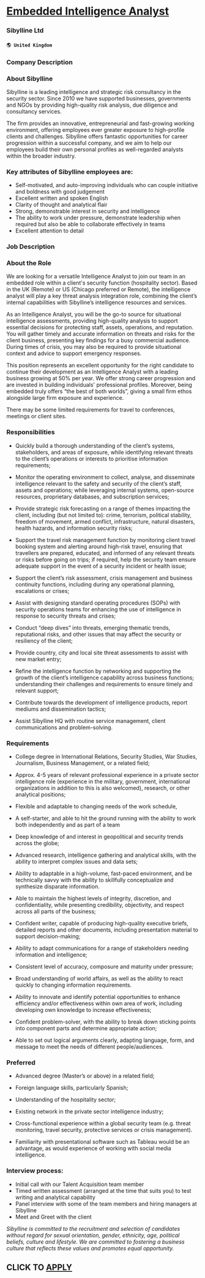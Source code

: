 # [Embedded Intelligence Analyst](https://www.remotewlb.com/apply/embedded-intelligence-analyst)  
### Sibylline Ltd  
#### `🌎 United Kingdom`  

### Company Description

### About Sibylline

Sibylline is a leading intelligence and strategic risk consultancy in the security sector. Since 2010 we have supported businesses, governments and NGOs by providing high-quality risk analysis, due diligence and consultancy services.

The firm provides an innovative, entrepreneurial and fast-growing working environment, offering employees ever greater exposure to high-profile clients and challenges. Sibylline offers fantastic opportunities for career progression within a successful company, and we aim to help our employees build their own personal profiles as well-regarded analysts within the broader industry.

### Key attributes of Sibylline employees are:

  * Self-motivated, and auto-improving individuals who can couple initiative and boldness with good judgement
  * Excellent written and spoken English
  * Clarity of thought and analytical flair
  * Strong, demonstrable interest in security and intelligence
  * The ability to work under pressure, demonstrate leadership when required but also be able to collaborate effectively in teams
  * Excellent attention to detail **​**

### Job Description

### About the Role

We are looking for a versatile Intelligence Analyst to join our team in an embedded role within a client's security function (hospitality sector). Based in the UK (Remote) or US (Chicago preferred or Remote), the intelligence analyst will play a key threat analysis integration role, combining the client’s internal capabilities with Sibylline’s intelligence resources and services.

As an Intelligence Analyst, you will be the go-to source for situational intelligence assessments, providing high-quality analysis to support essential decisions for protecting staff, assets, operations, and reputation. You will gather timely and accurate information on threats and risks for the client business, presenting key findings for a busy commercial audience. During times of crisis, you may also be required to provide situational context and advice to support emergency responses.

This position represents an excellent opportunity for the right candidate to continue their development as an Intelligence Analyst with a leading business growing at 50% per year. We offer strong career progression and are invested in building individuals' professional profiles. Moreover, being embedded truly offers “the best of both worlds”, giving a small firm ethos alongside large firm exposure and experience.

There may be some limited requirements for travel to conferences, meetings or client sites.

### Responsibilities

  * Quickly build a thorough understanding of the client’s systems, stakeholders, and areas of exposure, while identifying relevant threats to the client’s operations or interests to prioritise information requirements; 

  * Monitor the operating environment to collect, analyse, and disseminate intelligence relevant to the safety and security of the client’s staff, assets and operations; while leveraging internal systems, open-source resources, proprietary databases, and subscription services; 

  * Provide strategic risk forecasting on a range of themes impacting the client, including (but not limited to): crime, terrorism, political stability, freedom of movement, armed conflict, infrastructure, natural disasters, health hazards, and information security risks; 

  * Support the travel risk management function by monitoring client travel booking system and alerting around high-risk travel, ensuring that travellers are prepared, educated, and informed of any relevant threats or risks before going on trips; if required, help the security team ensure adequate support in the event of a security incident or health issue; 

  * Support the client’s risk assessment, crisis management and business continuity functions, including during any operational planning, escalations or crises; 

  * Assist with designing standard operating procedures (SOPs) with security operations teams for enhancing the use of intelligence in response to security threats and crises; 

  * Conduct “deep dives” into threats, emerging thematic trends, reputational risks, and other issues that may affect the security or resiliency of the client; 

  * Provide country, city and local site threat assessments to assist with new market entry; 

  * Refine the intelligence function by networking and supporting the growth of the client’s intelligence capability across business functions; understanding their challenges and requirements to ensure timely and relevant support; 

  * Contribute towards the development of intelligence products, report mediums and dissemination tactics; 

  * Assist Sibylline HQ with routine service management, client communications and problem-solving. 

### Requirements

  * College degree in International Relations, Security Studies, War Studies, Journalism, Business Management, or a related field; 

  * Approx. 4-5 years of relevant professional experience in a private sector intelligence role (experience in the military, government, international organizations in addition to this is also welcomed), research, or other analytical positions; 

  * Flexible and adaptable to changing needs of the work schedule, 

  * A self-starter, and able to hit the ground running with the ability to work both independently and as part of a team 

  * Deep knowledge of and interest in geopolitical and security trends across the globe; 

  * Advanced research, intelligence gathering and analytical skills, with the ability to interpret complex issues and data sets; 

  * Ability to adaptable in a high-volume, fast-paced environment, and be technically savvy with the ability to skillfully conceptualize and synthesize disparate information. 

  * Able to maintain the highest levels of integrity, discretion, and confidentiality, while presenting credibility, objectivity, and respect across all parts of the business; 

  * Confident writer, capable of producing high-quality executive briefs, detailed reports and other documents, including presentation material to support decision-making; 

  * Ability to adapt communications for a range of stakeholders needing information and intelligence; 

  * Consistent level of accuracy, composure and maturity under pressure; 

  * Broad understanding of world affairs, as well as the ability to react quickly to changing information requirements. 

  * Ability to innovate and identify potential opportunities to enhance efficiency and/or effectiveness within own area of work, including developing own knowledge to increase effectiveness; 

  * Confident problem-solver, with the ability to break down sticking points into component parts and determine appropriate action; 

  * Able to set out logical arguments clearly, adapting language, form, and message to meet the needs of different people/audiences. 

### Preferred

  * Advanced degree (Master’s or above) in a related field; 

  * Foreign language skills, particularly Spanish; 

  * Understanding of the hospitality sector; 

  * Existing network in the private sector intelligence industry; 

  * Cross-functional experience within a global security team (e.g. threat monitoring, travel security, protective services or crisis management). 

  * Familiarity with presentational software such as Tableau would be an advantage, as would experience of working with social media intelligence. 

### Interview process:

  * Initial call with our Talent Acquisition team member
  * Timed written assessment (arranged at the time that suits you) to test writing and analytical capability
  * Panel interview with some of the team members and hiring managers at Sibylline
  * Meet and Greet with the client 

_Sibylline is committed to the recruitment and selection of candidates without regard for sexual orientation, gender, ethnicity, age, political beliefs, culture and lifestyle. We are committed to fostering a business culture that reflects these values and promotes equal opportunity._

  
## CLICK TO [APPLY](https://www.remotewlb.com/apply/embedded-intelligence-analyst)

